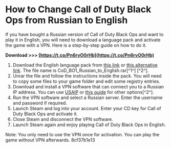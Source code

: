 # How to Change Call of Duty Black Ops from Russian to English
 
If you have bought a Russian version of Call of Duty Black Ops and want to play it in English, you will need to download a language pack and activate the game with a VPN. Here is a step-by-step guide on how to do it.
 
**Download >>> [https://t.co/Pn6rvO0rHb](https://t.co/Pn6rvO0rHb)**


 
1. Download the English language pack from [this link](https://drive.google.com/file/d/0B9idSMcb0cASc0JzamhsUFVsdk0/view?usp=sharing) or [this alternative link](http://www.mediafire.com/file/6q6ka2dq6q6dq26/CoD_BO1_Russian_to_English.rar/file). The file name is CoD\_BO1\_Russian\_to\_English.rar[^1^] [^2^].
2. Unrar the file and follow the instructions inside the pack. You will need to copy some files to your game folder and edit some registry entries.
3. Download and install a VPN software that can connect you to a Russian IP address. You can use [USAIP](http://usaip.eu/en/USAIP.pbk) or [this guide](https://www.cjs-cdkeys.com/pages/Call-of-duty-Black-Ops-Russian-to-English-Language-Pack-Tutorial.html) for other options[^2^].
4. Run the VPN software and select a Russian server. Enter the username and password if required.
5. Launch Steam and log into your account. Enter your CD key for Call of Duty Black Ops and activate it.
6. Close Steam and disconnect the VPN software.
7. Launch Steam again and enjoy playing Call of Duty Black Ops in English.

Note: You only need to use the VPN once for activation. You can play the game without VPN afterwards.
 8cf37b1e13
 
